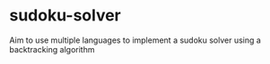 # sudoku-solver
Aim to use multiple languages to implement a sudoku solver using a backtracking algorithm
